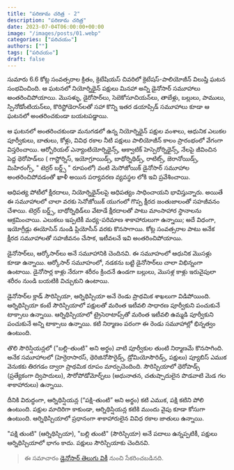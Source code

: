 ```yaml
---
title: "పరిణామ చరిత్ర - 2"
description: "పరిణామ చరిత్ర"
date: 2023-07-04T06:00:00+00:00
image: "/images/posts/01.webp"
categories: ["పరిచయం"]
authors: [""]
tags: ["పరిచయం"]
draft: false
---
```


సుమారు 6.6 కోట్ల సంవత్సరాల క్రితం, క్రెటేషియస్ చివరిలో క్రెటేషస్-పాలియోజీన్ విలుప్తి ఘటన సంభవించింది. ఆ ఘటనలో నియోర్నిథైన్ పక్షులు మినహా అన్ని డైనోసార్ సమూహాలు అంతరించిపోయాయి. మొసళ్ళు, డైరోసార్‌లు, సెబెకోసూచియన్‌లు, తాబేళ్లు, బల్లులు, పాములు, స్పినోడోంటియన్‌లు, కొరిస్టోడెరాన్‌లతో సహా కొన్ని ఇతర డయాప్సిడ్ సమూహాలు కూడా ఆ ఘటనలో అంతరించకుండా బయటపడ్డాయి.

ఆ ఘటనలో అంతరించకుండా మనుగడలో ఉన్న నియోర్నిథైన్ పక్షుల వంశాలు, ఆధునిక ఎలుకల పూర్వీకులు, బాతులు, కోళ్లు, వివిధ రకాల నీటి పక్షులు పాలియోజీన్ కాలం ప్రారంభంలో వేగంగా విస్తరించాయి. ఆర్బోరియల్ ఎన్యాంటియోర్నిథైన్స్, ఆక్వాటిక్ హెస్పెరోర్నిథైన్స్, నేలపై జీవించిన పెద్ద థెరోపాడ్‌లు ( గాస్టోర్నిస్, ఇయోగ్రూయిడ్స్, బాథోర్నిథిడ్స్, రాటిట్స్, జెరానోయిడ్స్, మిహిరంగ్స్, " టెర్రర్ బర్డ్స్ " రూపంలో) వంటి మెసోజోయిక్ డైనోసార్ సమూహాల అంతరించిపోవడంతో ఖాళీ అయిన పర్యావరణ వ్యవస్థల లోకి ఇవి ప్రవేశించాయి. 

ఆధిపత్య పోటీలో క్షీరదాలు, నియోర్నిథైన్‌లపై ఆధిపత్యం సాధించాయని భావిస్తున్నారు. అయితే ఈ సమూహాలలో చాలా వరకు సెనోజోయిక్ యుగంలో గొప్ప క్షీరద జంతుజాలంతో సహజీవనం చేశాయి. టెర్రర్ బర్డ్స్, బాథోర్నిథిడ్‌లు వేటాడే క్షీరదాలతో పాటు మాంసాహార స్థానాలను ఆక్రమించాయి. ఎలుకలు ఇప్పటికీ మధ్య-పరిమాణ శాకాహారులుగా ఉన్నాయి; అదే విధంగా, ఇయోగ్రీడ్లు ఈయోసిన్ నుండి ప్లియోసీన్ వరకు కొనసాగాయి. కోట్ల సంవత్సరాల పాటు అనేక క్షీరద సమూహాలతో సహజీవనం చేసాక, ఇటీవలనే ఇవి అంతరించిపోయాయి.

డైనోసార్‌లు, ఆర్కోసార్‌లు అనే సమూహానికి చెందినవి. ఈ సమూహంలో ఆధునిక మొసళ్లు కూడా ఉన్నాయి. ఆర్కోసార్ సమూహంలో, నడకను బట్టి డైనోసార్‌లు చాలా విభిన్నంగా ఉంటాయి. డైనోసార్ల కాళ్లు నేరుగా శరీరం క్రిందనే ఉండగా బల్లులు, మొసళ్ల కాళ్లు ఇరువైపులా శరీరం నుండి బయటికి విచ్చుకుని ఉంటాయి.

డైనోసార్‌ల క్లాడ్‌ సౌరిస్చియా, ఆర్నిథిస్చియా అనే రెండు ప్రాథమిక శాఖలుగా విడిపోయింది. ఆర్నిథిస్చియా కంటే సౌరిస్చియాలో పక్షులతో మరింత ఇటీవలి సాధారణ పూర్వీకుని పంచుకునే టాక్సాలు ఉన్నాయి. ఆర్నిథిస్చియాలో ట్రైసెరాటాప్స్‌తో మరింత ఇటీవలి ఉమ్మడి పూర్వీకుని పంచుకునే అన్ని టాక్సాలు ఉన్నాయి. కటి నిర్మాణం పరంగా ఈ రెండు సమూహాల్లో భిన్నత్వం ఉంటుంది. 

తొలి సౌరిస్షియన్లలో ("బల్లి-తుంటి" అని అర్థం) వాటి పూర్వీకుల తుంటి నిర్మాణమే కొనసాగింది. అనేక సమూహాలలో (హెర్రెరాసారస్, థెరిజినోసౌరైడ్స్, డ్రోమియోసౌరిడ్స్, పక్షులు) ప్యూబిస్‌ ఎముక వెనుకకు తిరగడం ద్వారా ప్రాథమిక రూపం మార్పుచెందింది. సౌరిస్చియాలో థెరోపాడ్స్ (ప్రత్యేకంగా ద్విపాదులు), సౌరోపోడోమోర్ఫ్‌లు (అధునాతన, చతుష్పాదులైన పొడవాటి మెడ గల శాకాహారులు) ఉన్నాయి.

దీనికి విరుద్ధంగా, ఆర్నిథిస్షియన్ల (“పక్షి-తుంటి” అని అర్థం) కటి ఎముక, పక్షి కటిని పోలి ఉంటుంది. పక్షుల మాదిరిగా కాకుండా, ఆర్నిథిస్షియన్ల కటికి ముందు వైపు కూడా కోసుగా ఉంటుంది. ఆర్నిథిస్చియాలో ప్రధానంగా శాకాహారులైన వివిధ రకాల జాతులు ఉన్నాయి.

"పక్షి తుంటి" (ఆర్నిథిస్చియా), "బల్లి తుంటి" (సౌరిస్చియా) అనే పదాలు ఉన్నప్పటికీ, పక్షులు ఆర్నిథిస్చియాలో భాగం కాదు. పక్షులు సౌరిస్చియాకు చెందినవి.

> ఈ సమాచారం [డైనోసార్ తెలుగు వికీ](https://te.wikipedia.org/wiki/%E0%B0%A1%E0%B1%88%E0%B0%A8%E0%B1%8B%E0%B0%B8%E0%B0%BE%E0%B0%B0%E0%B1%8D) నుంచి సేకరించబడినది.